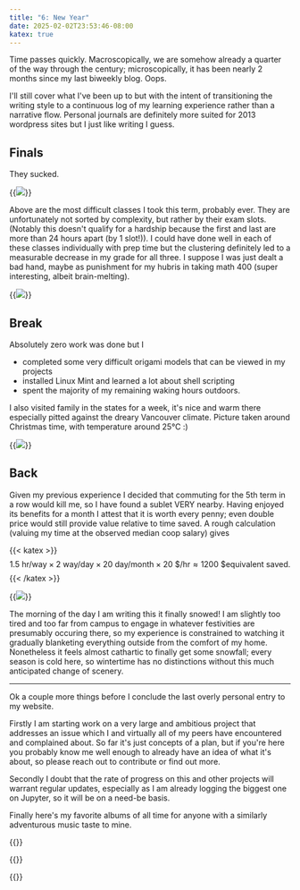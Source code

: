 ```yaml
---
title: "6: New Year"
date: 2025-02-02T23:53:46-08:00
katex: true
---
```


Time passes quickly. Macroscopically, we are somehow already a quarter of the way through the century; microscopically, it has been nearly 2 months since my last biweekly blog. Oops.

I'll still cover what I've been up to but with the intent of transitioning the writing style to a continuous log of my learning experience rather than a narrative flow. Personal journals are definitely more suited for 2013 wordpress sites but I just like writing I guess.

## Finals

They sucked. 

{{<image src="exams.png">}}

Above are the most difficult classes I took this term, probably ever. They are unfortunately not sorted by complexity, but rather by their exam slots.(Notably this doesn't qualify for a hardship because the first and last are more than 24 hours apart (by 1 slot!)). I could have done well in each of these classes individually with prep time but the clustering definitely led to a measurable decrease in my grade for all three. I suppose I was just dealt a bad hand, maybe as punishment for my hubris in taking math 400 (super interesting, albeit brain-melting).

{{<image src="plummet.jpg">}}

## Break

Absolutely zero work was done but I

- completed some very difficult origami models that can be viewed in my projects
- installed Linux Mint and learned a lot about shell scripting
- spent the majority of my remaining waking hours outdoors. 

I also visited family in the states for a week, it's nice and warm there especially pitted against the dreary Vancouver climate. Picture taken around Christmas time, with temperature around 25°C :)

{{<image src="city.jpg">}}

## Back

Given my previous experience I decided that commuting for the 5th term in a row would kill me, so I have found a sublet VERY nearby. Having enjoyed its benefits for a month I attest that it is worth every penny; even double price would still provide value relative to time saved. A rough calculation (valuing my time at the observed median coop salary) gives
 
{{< katex >}} $$1.5 \text{ hr/way} \times 2 \text{ way/day} \times 20 \text{ day/month} \times 20 \text{ \$/hr} \approx 1200 \text{ \$ equivalent saved.}$$ {{< /katex >}}

{{<image src="snowy.jpeg">}}

The morning of the day I am writing this it finally snowed! I am slightly too tired and too far from campus to engage in whatever festivities are presumably occuring there, so my experience is constrained to watching it gradually blanketing everything outside from the comfort of my home. Nonetheless it feels almost cathartic to finally get some snowfall; every season is cold here, so wintertime has no distinctions without this much anticipated change of scenery.

---

Ok a couple more things before I conclude the last overly personal entry to my website.

Firstly I am starting work on a very large and ambitious project that addresses an issue which I and virtually all of my peers have encountered and complained about. So far it's just concepts of a plan, but if you're here you probably know me well enough to already have an idea of what it's about, so please reach out to contribute or find out more. 

Secondly I doubt that the rate of progress on this and other projects will warrant regular updates, especially as I am already logging the biggest one on Jupyter, so it will be on a need-be basis.

Finally here's my favorite albums of all time for anyone with a similarly adventurous music taste to mine.


{{<tidal type="album" id="255406792">}}

{{<tidal type="album" id="333225888">}}

{{<tidal type="album" id="308810532">}}